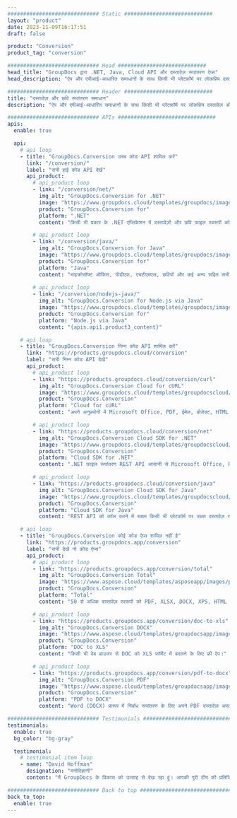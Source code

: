 ```yaml
---
############################# Static ############################
layout: "product"
date: 2023-11-09T16:17:51
draft: false

product: "Conversion"
product_tag: "conversion"

############################# Head ############################
head_title: "GroupDocs द्वारा .NET, Java, Cloud API और दस्तावेज़ रूपांतरण ऐप्स"
head_description: "ऐप और एपीआई-आधारित समाधानों के साथ किसी भी प्लेटफ़ॉर्म पर लोकप्रिय दस्तावेज़ और छवि फ़ाइल स्वरूपों को परिवर्तित करें।"

############################# Header ############################
title: "दस्तावेज़ और छवि रूपांतरण समाधान"
description: "ऐप और एपीआई-आधारित समाधानों के साथ किसी भी प्लेटफ़ॉर्म पर लोकप्रिय दस्तावेज़ और छवि फ़ाइल स्वरूपों को परिवर्तित करें।"

############################# APIs ###############################
apis:
  enable: true

  api:
    # api loop
    - title: "GroupDocs.Conversion उच्च कोड API शामिल करें"
      link: "/conversion/"
      label: "सभी हाई कोड API देखें"
      api_product:
        # api_product loop
        - link: "/conversion/net/"
          img_alt: "GroupDocs.Conversion for .NET"
          image: "https://www.groupdocs.cloud/templates/groupdocs/images/product-logos/groupdocs-conversion-net.png"
          product: "GroupDocs.Conversion for"
          platform: ".NET"
          content: "किसी भी प्रकार के .NET एप्लिकेशन में दस्तावेज़ों और छवि फ़ाइल स्वरूपों को सटीक रूप से परिवर्तित करने के लिए मूल .NET API। रूपांतरण करते समय छवि वॉटरमार्क जोड़ने का समर्थन करता है।"

        # api_product loop
        - link: "/conversion/java/"
          img_alt: "GroupDocs.Conversion for Java"
          image: "https://www.groupdocs.cloud/templates/groupdocs/images/product-logos/groupdocs-conversion-java.png"
          product: "GroupDocs.Conversion for"
          platform: "Java"
          content: "माइक्रोसॉफ्ट ऑफिस, पीडीएफ, एचटीएमएल, छवियों और कई अन्य सहित सभी उद्योग-मानक दस्तावेज़ प्रारूपों के बीच आसानी से कनवर्ट करने के लिए अपने जावा एप्लिकेशन को सक्षम करें।"
          
        # api_product loop
        - link: "/conversion/nodejs-java/"
          img_alt: "GroupDocs.Conversion for Node.js via Java"
          image: "https://www.groupdocs.cloud/templates/groupdocs/images/product-logos/groupdocs-conversion-nodejs-java.png"
          product: "GroupDocs.Conversion for"
          platform: "Node.js via Java"
          content: "{apis.api1.product3_content}"

    # api loop
    - title: "GroupDocs.Conversion निम्न कोड API शामिल करें"
      link: "https://products.groupdocs.cloud/conversion"
      label: "सभी निम्न कोड API देखें"
      api_product:
        # api_product loop
        - link: "https://products.groupdocs.cloud/conversion/curl"
          img_alt: "GroupDocs.Conversion Cloud for cURL"
          image: "https://www.groupdocs.cloud/templates/groupdocscloud/images/sdk/272x272/groupdocs_conversion-for-curl.png"
          product: "GroupDocs.Conversion"
          platform: "Cloud for cURL"
          content: "अपने अनुप्रयोगों में Microsoft Office, PDF, ईमेल, प्रोजेक्ट, HTML और अन्य सामान्य फ़ाइल स्वरूपों को आसानी से परिवर्तित करने के लिए CURL RESTful फ़ाइल रूपांतरण API के साथ कार्य करें।"

        # api_product loop
        - link: "https://products.groupdocs.cloud/conversion/net"
          img_alt: "GroupDocs.Conversion Cloud SDK for .NET"
          image: "https://www.groupdocs.cloud/templates/groupdocscloud/images/sdk/272x272/groupdocs_conversion-for-net.png"
          product: "GroupDocs.Conversion"
          platform: "Cloud SDK for .NET"
          content: ".NET फ़ाइल रूपांतरण REST API आसानी से Microsoft Office, PDF, ईमेल, प्रोजेक्ट, HTML और अन्य सामान्य फ़ाइल स्वरूपों को क्लाउड एसडीके का उपयोग करके किसी भी प्लेटफ़ॉर्म पर परिवर्तित करने के लिए।"

        # api_product loop
        - link: "https://products.groupdocs.cloud/conversion/java"
          img_alt: "GroupDocs.Conversion Cloud SDK for Java"
          image: "https://www.groupdocs.cloud/templates/groupdocscloud/images/sdk/272x272/groupdocs_conversion-for-java.png"
          product: "GroupDocs.Conversion"
          platform: "Cloud SDK for Java"
          content: "REST API को कॉल करने में सक्षम किसी भी प्लेटफ़ॉर्म पर उन्नत दस्तावेज़ रूपांतरण सुविधाओं के साथ अपने क्लाउड-आधारित जावा एप्लिकेशन को समृद्ध करें।"

    # api loop
    - title: "GroupDocs.Conversion कोई कोड ऐप्स शामिल नहीं है"
      link: "https://products.groupdocs.app/conversion"
      label: "सभी देखें नो कोड ऐप्स"
      api_product:
        # api_product loop
        - link: "https://products.groupdocs.app/conversion/total"
          img_alt: "GroupDocs.Conversion Total"
          image: "https://www.aspose.cloud/templates/asposeapp/images/products/logo/aspose_conversion-app.png"
          product: "GroupDocs.Conversion"
          platform: "Total"
          content: "50 से अधिक दस्तावेज़ स्वरूपों को PDF, XLSX, DOCX, XPS, HTML और अधिक में कनवर्ट करें।"

        # api_product loop
        - link: "https://products.groupdocs.app/conversion/doc-to-xls"
          img_alt: "GroupDocs.Conversion DOCX"
          image: "https://www.aspose.cloud/templates/groupdocsapp/images/products/logo/groupdocs_words-app.png"
          product: "GroupDocs.Conversion"
          platform: "DOC to XLS"
          content: "किसी भी वेब ब्राउजर से DOC को XLS फॉर्मेट में बदलने के लिए फ्री ऐप।"

        # api_product loop
        - link: "https://products.groupdocs.app/conversion/pdf-to-docx"
          img_alt: "GroupDocs.Conversion PDF"
          image: "https://www.aspose.cloud/templates/groupdocsapp/images/products/logo/groupdocs_pdf-app.png"
          product: "GroupDocs.Conversion"
          platform: "PDF to DOCX"
          content: "Word (DOCX) प्रारूप में निर्बाध रूपांतरण के लिए अपने PDF दस्तावेज़ अपलोड करें।"

############################# Testimonials ###############################
testimonials:
  enable: true
  bg_color: "bg-gray"

  testimonial:
    # testimonial item loop
    - name: "David Hoffman"
      designation: "मनोविज्ञानी"
      content: "मैं GroupDocs के विकास को उत्साह से देख रहा हूं। आपकी पूरी टीम की प्रतिक्रिया ने मुझे बहुत मदद की है, जब मैं GroupDocs पर किसी से बात करता हूं तो मैं गारंटी दे सकता हूं कि कोई सुन रहा है और चीजें कर रहा है।"

############################# Back to top ###############################
back_to_top:
  enable: true
---
```

